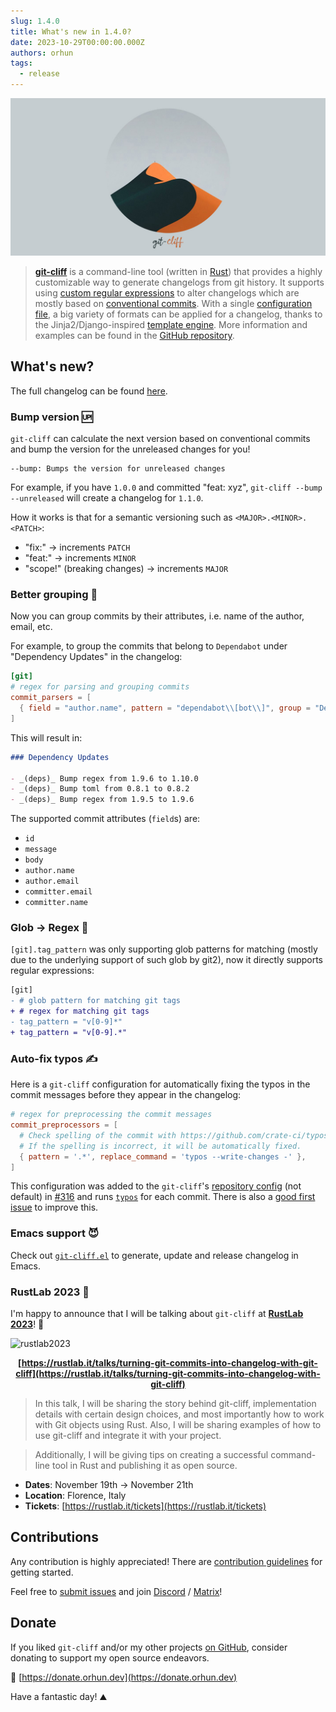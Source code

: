 ```yaml
---
slug: 1.4.0
title: What's new in 1.4.0?
date: 2023-10-29T00:00:00.000Z
authors: orhun
tags:
  - release
---
```

<center>

 <a href="https://github.com/orhun/git-cliff">
    <img src="/img/git-cliff-banner.jpg" />
</a>

</center>

> [**git-cliff**](https://github.com/orhun/git-cliff) is a command-line tool (written in [Rust](https://www.rust-lang.org/)) that provides a highly customizable way to generate changelogs from git history. It supports using [custom regular expressions](/docs/configuration#commit_parsers) to alter changelogs which are mostly based on [conventional commits](/docs/configuration#conventional_commits). With a single [configuration file](/docs/configuration), a big variety of formats can be applied for a changelog, thanks to the Jinja2/Django-inspired [template engine](/docs/category/templating). More information and examples can be found in the [GitHub repository](https://github.com/orhun/git-cliff).

## What's new?

The full changelog can be found [here](https://github.com/orhun/git-cliff/blob/main/CHANGELOG.md).

### Bump version 🆙

`git-cliff` can calculate the next version based on conventional commits and bump the version for the unreleased changes for you!

```
--bump: Bumps the version for unreleased changes
```

For example, if you have `1.0.0` and committed "feat: xyz", `git-cliff --bump --unreleased` will create a changelog for `1.1.0`.

How it works is that for a semantic versioning such as `<MAJOR>.<MINOR>.<PATCH>`:

- "fix:" -> increments `PATCH`
- "feat:" -> increments `MINOR`
- "scope!" (breaking changes) -> increments `MAJOR`

### Better grouping 👥

Now you can group commits by their attributes, i.e. name of the author, email, etc.

For example, to group the commits that belong to `Dependabot` under "Dependency Updates" in the changelog:

```toml
[git]
# regex for parsing and grouping commits
commit_parsers = [
  { field = "author.name", pattern = "dependabot\\[bot\\]", group = "Dependency Updates"},
]
```

This will result in:

```md
### Dependency Updates

- _(deps)_ Bump regex from 1.9.6 to 1.10.0
- _(deps)_ Bump toml from 0.8.1 to 0.8.2
- _(deps)_ Bump regex from 1.9.5 to 1.9.6
```

The supported commit attributes (`field`s) are:

- `id`
- `message`
- `body`
- `author.name`
- `author.email`
- `committer.email`
- `committer.name`

### Glob -> Regex 🧶

`[git].tag_pattern` was only supporting glob patterns for matching (mostly due to the underlying support of such glob by git2), now it directly supports regular expressions:

```diff
[git]
- # glob pattern for matching git tags
+ # regex for matching git tags
- tag_pattern = "v[0-9]*"
+ tag_pattern = "v[0-9].*"
```

### Auto-fix typos ✍️

Here is a `git-cliff` configuration for automatically fixing the typos in the commit messages before they appear in the changelog:

```toml
# regex for preprocessing the commit messages
commit_preprocessors = [
  # Check spelling of the commit with https://github.com/crate-ci/typos
  # If the spelling is incorrect, it will be automatically fixed.
  { pattern = '.*', replace_command = 'typos --write-changes -' },
]
```

This configuration was added to the `git-cliff`'s [repository config](https://github.com/orhun/git-cliff/blob/main/cliff.toml) (not default) in [#316](https://github.com/orhun/git-cliff/pull/316) and runs [`typos`](https://github.com/crate-ci/typos/) for each commit. There is also a [good first issue](https://github.com/orhun/git-cliff/issues/333) to improve this.

### Emacs support 😈

Check out [`git-cliff.el`](https://github.com/liuyinz/git-cliff.el) to generate, update and release changelog in Emacs.

### RustLab 2023 📢

I'm happy to announce that I will be talking about `git-cliff` at [**RustLab 2023**](https://rustlab.it/)! 🎉

![rustlab2023](/img/rustlab2023.png)

<center>

**[https://rustlab.it/talks/turning-git-commits-into-changelog-with-git-cliff](https://rustlab.it/talks/turning-git-commits-into-changelog-with-git-cliff)**

</center>

> In this talk, I will be sharing the story behind git-cliff, implementation details with certain design choices, and most importantly how to work with Git objects using Rust. Also, I will be sharing examples of how to use git-cliff and integrate it with your project.

> Additionally, I will be giving tips on creating a successful command-line tool in Rust and publishing it as open source.

- **Dates**: November 19th -> November 21th
- **Location**: Florence, Italy
- **Tickets**: [https://rustlab.it/tickets](https://rustlab.it/tickets)

## Contributions

Any contribution is highly appreciated! There are [contribution guidelines](https://github.com/orhun/git-cliff/blob/main/CONTRIBUTING.md) for getting started.

Feel free to [submit issues](https://github.com/orhun/git-cliff/issues/new/choose) and join [Discord](https://discord.gg/W3mAwMDWH4) / [Matrix](https://matrix.to/#/#git-cliff:matrix.org)!

## Donate

If you liked `git-cliff` and/or my other projects [on GitHub](https://github.com/orhun), consider donating to support my open source endeavors.

💖 [https://donate.orhun.dev](https://donate.orhun.dev)

Have a fantastic day! ⛰️

